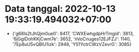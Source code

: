 # Data tanggal: 2022-10-13 19:33:19.494032+07:00

* {'g68Is2tJhQjm0ue0': 8417, 'CWXEwhgdpHrTmgid': 3813, '6jGgIDohKKjCwm7e': 3652, 'nVoCnuges12EJFZJ': 1140, '7Ep8uU5vQBlU1izk': 2948, 'Y51YctrCWzVZevrG': 3085}
